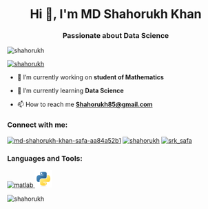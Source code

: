 <h1 align="center">Hi 👋, I'm MD Shahorukh Khan</h1>
<h3 align="center">Passionate about Data Science</h3>

<p align="left"> <img src="https://komarev.com/ghpvc/?username=shahorukh&label=Profile%20views&color=0e75b6&style=flat" alt="shahorukh" /> </p>

<p align="left"> <a href="https://github.com/ryo-ma/github-profile-trophy"><img src="https://github-profile-trophy.vercel.app/?username=shahorukh" alt="shahorukh" /></a> </p>

- 🔭 I’m currently working on **student of Mathematics**

- 🌱 I’m currently learning **Data Science**

- 📫 How to reach me **Shahorukh85@gmail.com**

<h3 align="left">Connect with me:</h3>
<p align="left">
<a href="https://linkedin.com/in/md-shahorukh-khan-safa-aa84a52b1" target="blank"><img align="center" src="https://raw.githubusercontent.com/rahuldkjain/github-profile-readme-generator/master/src/images/icons/Social/linked-in-alt.svg" alt="md-shahorukh-khan-safa-aa84a52b1" height="30" width="40" /></a>
<a href="https://fb.com/shahorukh" target="blank"><img align="center" src="https://raw.githubusercontent.com/rahuldkjain/github-profile-readme-generator/master/src/images/icons/Social/facebook.svg" alt="shahorukh" height="30" width="40" /></a>
<a href="https://instagram.com/srk_safa" target="blank"><img align="center" src="https://raw.githubusercontent.com/rahuldkjain/github-profile-readme-generator/master/src/images/icons/Social/instagram.svg" alt="srk_safa" height="30" width="40" /></a>
</p>

<h3 align="left">Languages and Tools:</h3>
<p align="left"> <a href="https://www.mathworks.com/" target="_blank" rel="noreferrer"> <img src="https://upload.wikimedia.org/wikipedia/commons/2/21/Matlab_Logo.png" alt="matlab" width="40" height="40"/> </a> <a href="https://www.python.org" target="_blank" rel="noreferrer"> <img src="https://raw.githubusercontent.com/devicons/devicon/master/icons/python/python-original.svg" alt="python" width="40" height="40"/> </a> </p>

<p><img align="center" src="https://github-readme-stats.vercel.app/api/top-langs?username=shahorukh&show_icons=true&locale=en&layout=compact" alt="shahorukh" /></p>
